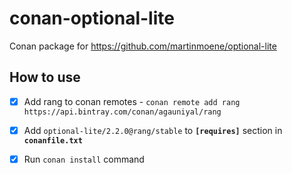 # conan-optional-lite
Conan package for https://github.com/martinmoene/optional-lite

## How to use

 - [x] Add rang to conan remotes - `conan remote add rang https://api.bintray.com/conan/agauniyal/rang`
 - [x] Add `optional-lite/2.2.0@rang/stable` to **`[requires]`** section in **`conanfile.txt`**
 - [x] Run `conan install` command
 
 
